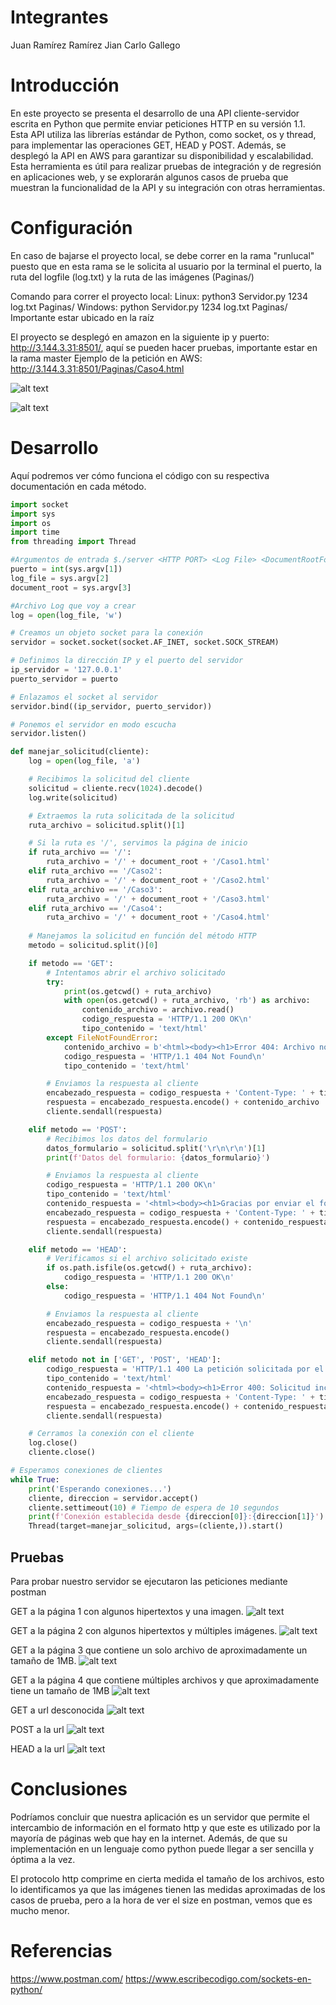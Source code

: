 # Integrantes
Juan Ramírez Ramírez
Jian Carlo Gallego

# Introducción
En este proyecto se presenta el desarrollo de una API cliente-servidor escrita en Python que permite enviar peticiones HTTP en su versión 1.1. Esta API utiliza las librerías estándar de Python, como socket, os y thread, para implementar las operaciones GET, HEAD y POST. Además, se desplegó la API en AWS para garantizar su disponibilidad y escalabilidad. Esta herramienta es útil para realizar pruebas de integración y de regresión en aplicaciones web, y se explorarán algunos casos de prueba que muestran la funcionalidad de la API y su integración con otras herramientas.

# Configuración

En caso de bajarse el proyecto local, se debe correr en la rama "runlucal" puesto que en esta rama se le solicita al usuario por la terminal el puerto, la ruta del logfile (log.txt) y la ruta de las imágenes (Paginas/)

Comando para correr el proyecto local:
Linux: python3 Servidor.py 1234 log.txt Paginas/
Windows: python Servidor.py 1234 log.txt Paginas/
Importante estar ubicado en la raíz

El proyecto se desplegó en amazon en la siguiente ip y puerto: http://3.144.3.31:8501/, aquí se pueden hacer pruebas, importante estar en la rama master 
Ejemplo de la petición en AWS: http://3.144.3.31:8501/Paginas/Caso4.html

![alt text](https://assets.hibot.us/images/dev-content-based/666f5f0bad467fde1066e60a06766f9c463760cc9494614a57897db6f25e7e64@jpg)

![alt text](https://assets.hibot.us/images/dev-content-based/a35090cd6c753f31d29816bf026a9ead3e134b8b8eaabb1f210855d16feca6fa@jpg)



# Desarrollo

Aquí podremos ver cómo funciona el código con su respectiva documentación en cada método.

```python
import socket
import sys
import os
import time
from threading import Thread

#Argumentos de entrada $./server <HTTP PORT> <Log File> <DocumentRootFolder>
puerto = int(sys.argv[1])
log_file = sys.argv[2]
document_root = sys.argv[3]

#Archivo Log que voy a crear
log = open(log_file, 'w')

# Creamos un objeto socket para la conexión
servidor = socket.socket(socket.AF_INET, socket.SOCK_STREAM)

# Definimos la dirección IP y el puerto del servidor
ip_servidor = '127.0.0.1'
puerto_servidor = puerto

# Enlazamos el socket al servidor
servidor.bind((ip_servidor, puerto_servidor))

# Ponemos el servidor en modo escucha
servidor.listen()

def manejar_solicitud(cliente):
    log = open(log_file, 'a')

    # Recibimos la solicitud del cliente
    solicitud = cliente.recv(1024).decode()
    log.write(solicitud)

    # Extraemos la ruta solicitada de la solicitud
    ruta_archivo = solicitud.split()[1]

    # Si la ruta es '/', servimos la página de inicio
    if ruta_archivo == '/':
        ruta_archivo = '/' + document_root + '/Caso1.html'
    elif ruta_archivo == '/Caso2':
        ruta_archivo = '/' + document_root + '/Caso2.html'
    elif ruta_archivo == '/Caso3':
        ruta_archivo = '/' + document_root + '/Caso3.html'
    elif ruta_archivo == '/Caso4':
        ruta_archivo = '/' + document_root + '/Caso4.html'
        
    # Manejamos la solicitud en función del método HTTP
    metodo = solicitud.split()[0]

    if metodo == 'GET':
        # Intentamos abrir el archivo solicitado
        try:
            print(os.getcwd() + ruta_archivo)
            with open(os.getcwd() + ruta_archivo, 'rb') as archivo:
                contenido_archivo = archivo.read()
                codigo_respuesta = 'HTTP/1.1 200 OK\n'
                tipo_contenido = 'text/html'
        except FileNotFoundError:
            contenido_archivo = b'<html><body><h1>Error 404: Archivo no encontrado</h1></body></html>'
            codigo_respuesta = 'HTTP/1.1 404 Not Found\n'
            tipo_contenido = 'text/html'

        # Enviamos la respuesta al cliente
        encabezado_respuesta = codigo_respuesta + 'Content-Type: ' + tipo_contenido + '\n\n'
        respuesta = encabezado_respuesta.encode() + contenido_archivo
        cliente.sendall(respuesta)

    elif metodo == 'POST':
        # Recibimos los datos del formulario
        datos_formulario = solicitud.split('\r\n\r\n')[1]
        print(f'Datos del formulario: {datos_formulario}')

        # Enviamos la respuesta al cliente
        codigo_respuesta = 'HTTP/1.1 200 OK\n'
        tipo_contenido = 'text/html'
        contenido_respuesta = '<html><body><h1>Gracias por enviar el formulario!</h1></body></html>'.encode()
        encabezado_respuesta = codigo_respuesta + 'Content-Type: ' + tipo_contenido + '\n\n'
        respuesta = encabezado_respuesta.encode() + contenido_respuesta
        cliente.sendall(respuesta)

    elif metodo == 'HEAD':
        # Verificamos si el archivo solicitado existe
        if os.path.isfile(os.getcwd() + ruta_archivo):
            codigo_respuesta = 'HTTP/1.1 200 OK\n'
        else:
            codigo_respuesta = 'HTTP/1.1 404 Not Found\n'

        # Enviamos la respuesta al cliente
        encabezado_respuesta = codigo_respuesta + '\n'
        respuesta = encabezado_respuesta.encode()
        cliente.sendall(respuesta)

    elif metodo not in ['GET', 'POST', 'HEAD']:
        codigo_respuesta = 'HTTP/1.1 400 La petición solicitada por el cliente no pudo ser procesada.\n'
        tipo_contenido = 'text/html'
        contenido_respuesta = '<html><body><h1>Error 400: Solicitud incorrecta</h1></body></html>'.encode()
        encabezado_respuesta = codigo_respuesta + 'Content-Type: ' + tipo_contenido + '\n\n'
        respuesta = encabezado_respuesta.encode() + contenido_respuesta
        cliente.sendall(respuesta)

    # Cerramos la conexión con el cliente
    log.close()
    cliente.close()

# Esperamos conexiones de clientes
while True:
    print('Esperando conexiones...')
    cliente, direccion = servidor.accept()
    cliente.settimeout(10) # Tiempo de espera de 10 segundos
    print(f'Conexión establecida desde {direccion[0]}:{direccion[1]}')
    Thread(target=manejar_solicitud, args=(cliente,)).start()

```

## Pruebas

Para probar nuestro servidor se ejecutaron las peticiones mediante postman

GET a la página 1 con algunos hipertextos y una imagen.
![alt text](https://assets.hibot.us/images/dev-content-based/926444ab1a17dfb30f4bf48b7623feaedf6297676bf34c37dedbf4c9dbe17c82@jpg)

GET a la página 2 con algunos hipertextos y múltiples imágenes.
![alt text](https://assets.hibot.us/images/dev-content-based/f974b41cfc2475558422735b564488198063a34701c4ef155f66b1971e87b53b@jpg)

GET a la página 3 que contiene un solo archivo de aproximadamente un tamaño de 1MB.
![alt text](https://assets.hibot.us/images/dev-content-based/13baea0e29db3b01d8d2bb8fb401c3bfbb555a9928730c758da5fe6c660e89b0@jpg)

GET a la página 4 que contiene múltiples archivos y que aproximadamente tiene un tamaño de 1MB
![alt text](https://assets.hibot.us/images/dev-content-based/ddf6cba8e2a4cc11f9ca7d224f9045574855a4f3b3ee92b610717d2df276ef12@jpg)

GET a url desconocida
![alt text](https://assets.hibot.us/images/dev-content-based/2822c18e61f1801231d04dc38d9515ff3a69877c649bfdde4713bb5cb113c4e0@jpg)

POST a la url
![alt text](https://assets.hibot.us/images/dev-content-based/9972387a20ad55ec1b5eabe18a6c6b35d22662a66060743e19beefa60ed3ea56@jpg)

HEAD a la url
![alt text](https://assets.hibot.us/images/dev-content-based/df86c011a1059ece7cd1497d261cf43a015c2dd14b77d0fe7f1b445399030b07@jpg)




# Conclusiones

Podríamos concluir que nuestra aplicación es un servidor que permite el intercambio de información en el formato http y que este es utilizado por la mayoría de páginas web que hay en la internet. Además, de que su implementación en un lenguaje como python puede llegar a ser sencilla y óptima a la vez.

El protocolo http comprime en cierta medida el tamaño de los archivos, esto lo identificamos ya que las imágenes tienen las medidas aproximadas de los casos de prueba, pero a la hora de ver el size en postman, vemos que es mucho menor.

# Referencias

https://www.postman.com/
https://www.escribecodigo.com/sockets-en-python/
